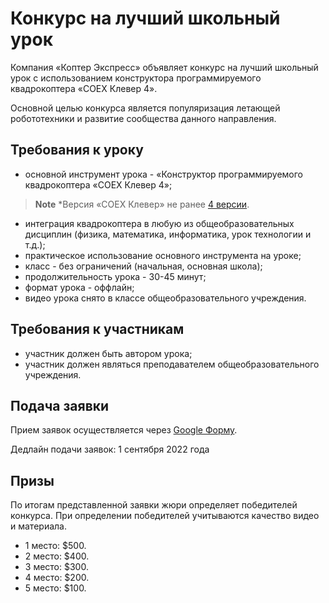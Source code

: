 # Конкурс на лучший школьный урок
Компания «Коптер Экспресс» объявляет конкурс на лучший школьный урок с использованием конструктора программируемого квадрокоптера «COEX Клевер 4».

Основной целью конкурса является популяризация летающей робототехники и развитие сообщества данного направления.
## Требования к уроку
* основной инструмент урока - «Конструктор программируемого квадрокоптера «COEX Клевер 4»; 
> **Note** *Версия «COEX Клевер» не ранее [4 версии](https://clover.coex.tech/ru/assemble_4.html). 
* интеграция квадрокоптера в любую из общеобразовательных дисциплин (физика, математика, информатика, урок технологии и т.д.);
* практическое использование основного инструмента на уроке;
* класс - без ограничений (начальная, основная школа);
* продолжительность урока - 30-45 минут;
* формат урока - оффлайн;
* видео урока снято в классе общеобразовательного учреждения.

## Требования к участникам
* участник должен быть автором урока;
* участник должен являться преподавателем общеобразовательного учреждения.

## Подача заявки
Прием заявок осуществляется через [Google Форму](https://docs.google.com/forms/d/e/1FAIpQLSdelVy6yQ1iN6u88KeiEIKGj7gGaM0xccSt2tiYKB46ICmjkQ/viewform). 

Дедлайн подачи заявок: 1 сентября 2022 года

## Призы
По итогам представленной заявки жюри определяет победителей конкурса. При определении победителей учитываются качество видео и материала.
- 1 место: $500.
- 2 место: $400.
- 3 место: $300.
- 4 место: $200. 
- 5 место: $100. 

